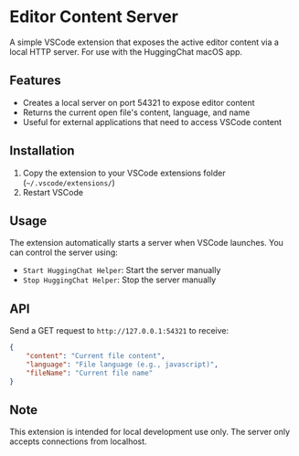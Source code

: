 # Editor Content Server
A simple VSCode extension that exposes the active editor content via a local HTTP server. For use with the HuggingChat macOS app.

## Features
- Creates a local server on port 54321 to expose editor content
- Returns the current open file's content, language, and name
- Useful for external applications that need to access VSCode content

## Installation
1. Copy the extension to your VSCode extensions folder (`~/.vscode/extensions/`)
2. Restart VSCode

## Usage
The extension automatically starts a server when VSCode launches. You can control the server using:
- `Start HuggingChat Helper`: Start the server manually
- `Stop HuggingChat Helper`: Stop the server manually

## API
Send a GET request to `http://127.0.0.1:54321` to receive:
```json
{
    "content": "Current file content",
    "language": "File language (e.g., javascript)",
    "fileName": "Current file name"
}
```

## Note
This extension is intended for local development use only. The server only accepts connections from localhost.
